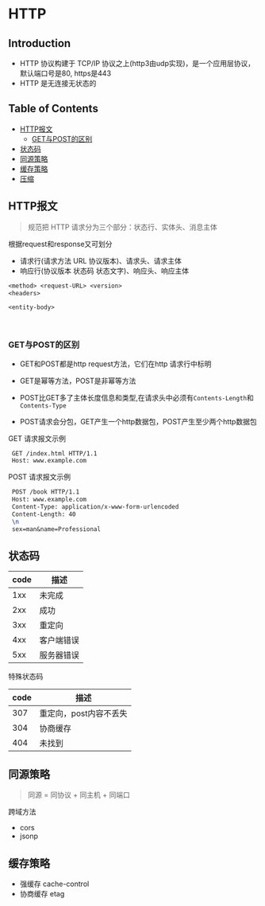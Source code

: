 # HTTP

## Introduction
+ HTTP 协议构建于 TCP/IP 协议之上(http3由udp实现)，是一个应用层协议，默认端口号是80, https是443
+ HTTP 是无连接无状态的

## Table of Contents
+ [HTTP报文](#HTTP报文)
    + [GET与POST的区别](#GET与POST的区别)
+ [状态码](#状态码)
+ [同源策略](#同源策略)
+ [缓存策略](#缓存策略)
+ [压缩](#压缩)

## HTTP报文
> 规范把 HTTP 请求分为三个部分：状态行、实体头、消息主体

根据request和response又可划分
+ 请求行(请求方法 URL 协议版本)、请求头、请求主体
+ 响应行(协议版本 状态码 状态文字)、响应头、响应主体

```tex
<method> <request-URL> <version>
<headers>

<entity-body>
```

​	

### GET与POST的区别

+ GET和POST都是http request方法，它们在http 请求行中标明

+ GET是幂等方法，POST是非幂等方法

+ POST比GET多了主体长度信息和类型,在请求头中必须有`Contents-Length`和`Contents-Type`

+ POST请求会分包，GET产生一个http数据包，POST产生至少两个http数据包



GET 请求报文示例

```tex
 GET /index.html HTTP/1.1
 Host: www.example.com
```

POST 请求报文示例

```tex
 POST /book HTTP/1.1
 Host: www.example.com
 Content-Type: application/x-www-form-urlencoded
 Content-Length: 40
 \n
 sex=man&name=Professional  
```



## 状态码

| code | 描述       |
| ---- | ---------- |
| 1xx  | 未完成     |
| 2xx  | 成功       |
| 3xx  | 重定向     |
| 4xx  | 客户端错误 |
| 5xx  | 服务器错误 |

特殊状态码

| code | 描述                   |
| ---- | ---------------------- |
| 307  | 重定向，post内容不丢失 |
| 304  | 协商缓存               |
| 404  | 未找到                 |



## 同源策略

> 同源 = 同协议 + 同主机 + 同端口

跨域方法

+ cors
+ jsonp



## 缓存策略

+ 强缓存	cache-control
+ 协商缓存  etag